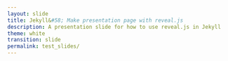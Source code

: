```yaml
---
layout: slide
title: Jekyll&#58; Make presentation page with reveal.js
description: A presentation slide for how to use reveal.js in Jekyll
theme: white
transition: slide
permalink: test_slides/
---
```

<section data-markdown data-separator="^\n++++\n$" data-separator-vertical="^\n+++\n$">
    <script type="text/template">
        ## Demo 2
        Slide 1.1

        +++

        ## Demo 2
        Slide 1.2

        ++++

        ## Demo 2
        Slide 2
        
        ++
        
        ### slide 4
    </script>
</section>